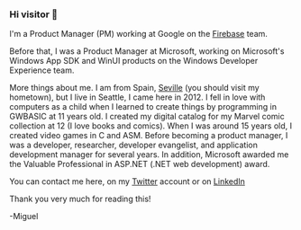 ### Hi visitor 👋

I'm a Product Manager (PM) working at Google on the [Firebase](https://firebase.google.com/) team.

Before that, I was a Product Manager at Microsoft, working on Microsoft's Windows App SDK and WinUI products on the Windows Developer Experience team.

More things about me. I am from Spain, [Seville](https://en.wikipedia.org/wiki/Seville) (you should visit my hometown), but I live in Seattle, I came here in 2012. I fell in love with computers as a child when I learned to create things by programming in GWBASIC at 11 years old. I created my digital catalog for my Marvel comic collection at 12 (I love books and comics). When I was around 15 years old, I created video games in C and ASM. Before becoming a product manager, I was a developer, researcher, developer evangelist, and application development manager for several years. In addition, Microsoft awarded me the Valuable Professional in ASP.NET (.NET web development) award.

You can contact me here, on my [Twitter](https://twitter.com/marbtweeting) account or on [LinkedIn](https://www.linkedin.com/in/miguelrb/)

Thank you very much for reading this!

-Miguel


